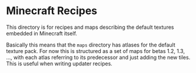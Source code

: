 Minecraft Recipes
=================

This directory is for recipes and maps describing the default textures
embedded in Minecraft itself.

Basically this means that the `maps` directory has atlases for the
default texture pack. For now this is structured as a set of maps for
betas 1.2, 1.3, …, with each atlas referring to its predecessor and just
adding the new tiles. This is useful when writing updater recipes.